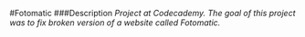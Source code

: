 #Fotomatic
###Description
*Project at Codecademy. The goal of this project was to fix broken version of a website called Fotomatic.*
